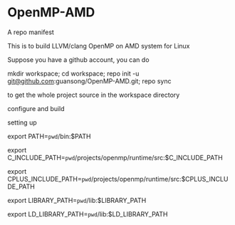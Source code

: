 # OpenMP-AMD

A repo manifest

This is to build LLVM/clang OpenMP on AMD system for Linux

Suppose you have a github account, you can do

mkdir workspace; cd workspace; repo init -u git@github.com:guansong/OpenMP-AMD.git; repo sync

to get the whole project source in the workspace directory

configure and build

setting up

  export PATH=`pwd`/bin:$PATH
  
  export C_INCLUDE_PATH=`pwd`/projects/openmp/runtime/src:$C_INCLUDE_PATH
  
  export CPLUS_INCLUDE_PATH=`pwd`/projects/openmp/runtime/src:$CPLUS_INCLUDE_PATH
  
  export LIBRARY_PATH=`pwd`/lib:$LIBRARY_PATH
  
  export LD_LIBRARY_PATH=`pwd`/lib:$LD_LIBRARY_PATH
